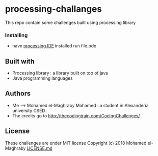 # processing-challanges
This repo contain some challenges built using processing library
### Installing
- have [processing IDE](https://processing.org/download/) installed run file.pde
## Built with
- Processing library : a library built on top of java 
- Java programming languages
## Authors
- Me --> Mohamed el-Maghraby Mohamed : a student in Alexanderia university CSED .
- The credits go to http://thecodingtrain.com/CodingChallenges/ .
## License 
These challenges are under MIT license
Copyright (c) 2018 Mohamed el-Maghraby
[LICENSE.md](https://github.com/Magho/processing-challanges/blob/master/LICENSE.md)

